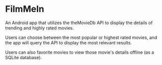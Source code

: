 # FilmMeIn

An Android app that utilizes the theMovieDb API to display the details of trending and highly rated movies.

Users can choose between the most popular or highest rated movies, and the app will query the API to display the most relevant results.

Users can also favorite movies to view those movie's details offline (as a SQLite database).
